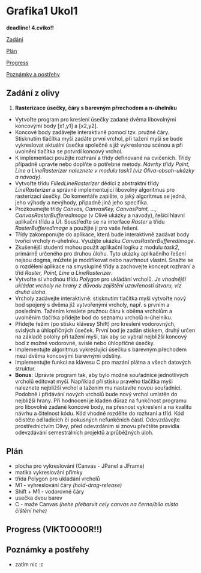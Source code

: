 # Grafika1 Ukol1 
**deadline! 4.cviko!!**

[Zadání](https://github.com/Maruch-MrSky/Grafika1-Ukol1?tab=readme-ov-file#zad%C3%A1n%C3%AD-z-olivy)

[Plán](https://github.com/Maruch-MrSky/Grafika1-Ukol1?tab=readme-ov-file#pl%C3%A1n)

[Progress](https://github.com/Maruch-MrSky/Grafika1-Ukol1?tab=readme-ov-file#progress-viktoooor)

[Poznámky a postřehy](https://github.com/Maruch-MrSky/Grafika1-Ukol1?tab=readme-ov-file#pozn%C3%A1mky-a-post%C5%99ehy)

## Zadání z olivy 
1. **Rasterizace úsečky, čáry s barevným přrechodem a n-úhelníku**
 - Vytvořte program pro kreslení úsečky zadané dvěma libovolnými koncovými body [x1,y1] a [x2,y2].
 - Koncové body zadávejte interaktivně pomocí tzv. pružné čáry. Stisknutím tlačítka myši zadáte první vrchol, při tažení myší se bude vykreslovat aktuální úsečka společně s již vykreslenou scénou a při uvolnění tlačítka se potvrdí koncový vrchol.
 - K implementaci použijte rozhraní a třídy definované na cvičeních. Třídy případně upravte nebo doplňte o potřebné metody. *Návrhy třídy Point, Line a LineRasterizer naleznete v modulu task1 (viz Oliva-obsah-ukázky a návody)*.
 - Vytvořte třídu *FilledLineRasterizer* dědící z abstraktní třídy *LineRasterizer* a správně implementující libovolný algoritmus pro rasterizaci úsečky. Do komentáře zapište, o jaký algoritmus se jedná, jeho výhody a nevýhody, případně jiná jeho specifika. 
 - Prozkoumejte třídy *Canvas, CanvasKey, CanvasPaint, …, CanvasRasterBufferedImage* (v Olivě ukázky a návody), řešící hlavní aplikační třídu a UI. Soustřeďte se na interface *Raster* a třídu *RasterBufferedImage* a použijte ji pro vaše řešení.
 - Třídy zakomponujte do aplikace, která bude interaktivně zadávat body tvořící vrcholy n-úhelníku. Využijte ukázku *CanvasRasterBufferedImage*.
 - Zkušenější studenti mohou použít aplikační logiku z modulu *task2*, primárně určeného pro druhou úlohu. Tyto ukázky aplikačního řešení nejsou dogma, můžete je modifikovat nebo navrhnout vlastní. Snažte se o rozdělení aplikace na smysluplné třídy a zachovejte koncept rozhraní a tříd *Raster, Point, Line a LineRasterizer*.
 - Vytvořte si vhodnou třídu *Polygon* pro ukládání vrcholů. *Je vhodnější ukládat vrcholy ne hrany z důvodu zajištění uzavřenosti útvaru, viz druhá úloha*.
 - Vrcholy zadávejte interaktivně: stisknutím tlačítka myši vytvořte nový bod spojený s dvěma již vytvořenými vrcholy, např. s prvním a posledním. Tažením kreslete pružnou čáru k oběma vrcholům a uvolněním tlačítka přidejte bod do seznamu vrcholů n-úhelníku.
 - Přidejte řežim (po stisku klávesy Shift) pro kreslení vodorovných, svislých a úhlopříčných úseček. První bod je zadán stiskem, druhý určen na základě polohy při tažení myši, tak aby se vybral nejbližší koncový bod z možné vodorovné, svislé nebo úhlopříčné úsečky.
 - Implementujte algoritmus vykreslující úsečku s barevným přechodem mezi dvěma koncovými barevnými odstíny. 
 - Implementujte funkci na klávesu C pro mazání plátna a všech datových struktur.
 - **Bonus**: Upravte program tak, aby bylo možné souřadnice jednotlivých vrcholů editovat myší. Například při stisku pravého tlačítka myši naleznete nejbližší vrchol a tažením mu nastavíte novou souřadnici. Podobně i přidávání nových vrcholů bude nový vrchol umístěn do nejbližší hrany.
Při hodnocení je kladen důraz na funkčnost programu pro libovolně zadané koncové body, na přesnost vykreslení a na kvalitu návrhu a čitelnost kódu. Kód vhodně rozdělte do rozhraní a tříd. 
Kód očistěte od ladicích či pokusných nefunkčních částí.
Odevzdávejte prostřednictvím Olivy, před odevzdáním si znovu přečtěte pravidla odevzdávání semestrálních projektů a průběžných úloh.

## Plán
 - plocha pro vykreslování (Canvas - JPanel a JFrame)
 - matika vykreslování přímky
 - třída Polygon pro ukládání vrcholů
 - M1 - vyhreslování čáry *(hold-drag-release)*
 - Shift + M1 - vodorovné čáry 
 - usečka dvou barev
 - C - maže Canvas *(hehe přebarvit cely canvas na černo/bílo místo čištění hehe)*

## Progress (VIKTOOOOR!!)

## Poznámky a postřehy
 - zatím nic :c
